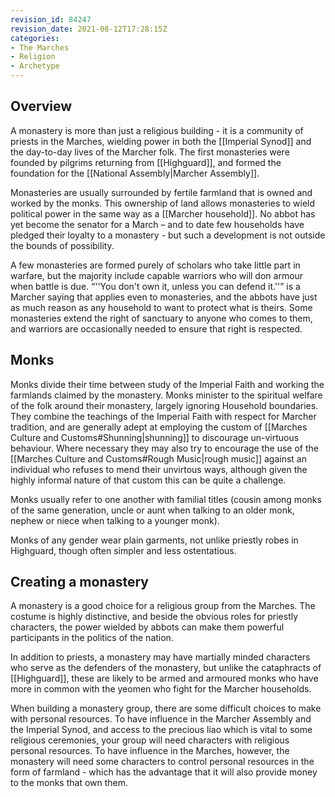 ```yaml
---
revision_id: 84247
revision_date: 2021-08-12T17:28:15Z
categories:
- The Marches
- Religion
- Archetype
---
```



## Overview
A monastery is more than just a religious building - it is a community of priests in the Marches, wielding power in both the [[Imperial Synod]] and the day-to-day lives of the Marcher folk. The first monasteries were founded by pilgrims returning from [[Highguard]], and formed the foundation for the [[National Assembly|Marcher Assembly]]. 

Monasteries are usually surrounded by fertile farmland that is owned and worked by the monks. This ownership of land allows monasteries to wield political power in the same way as a [[Marcher household]]. No abbot has yet become the senator for a March – and to date few households have pledged their loyalty to a monastery - but such a development is not outside the bounds of possibility.

A few monasteries are formed purely of scholars who take little part in warfare, but the majority include capable warriors who will don armour when battle is due. “''You don't own it, unless you can defend it.''” is a Marcher saying that applies even to monasteries, and the abbots have just as much reason as any household to want to protect what is theirs. Some monasteries extend the right of sanctuary to anyone who comes to them, and warriors are occasionally needed to ensure that right is respected.

## Monks
Monks divide their time between study of the Imperial Faith and working the farmlands claimed by the monastery.  Monks minister to the spiritual welfare of the folk around their monastery, largely ignoring Household boundaries. They combine the teachings of the Imperial Faith with respect for Marcher tradition, and are generally adept at employing the custom of [[Marches Culture and Customs#Shunning|shunning]] to discourage un-virtuous behaviour. Where necessary they may also try to encourage the use of the [[Marches Culture and Customs#Rough Music|rough music]] against an individual who refuses to mend their unvirtous ways, although given the highly informal nature of that custom this can be quite a challenge.

Monks usually refer to one another with familial titles (cousin among monks of the same generation, uncle or aunt when talking to an older monk, nephew or niece when talking to a younger monk).

Monks of any gender wear plain garments, not unlike priestly robes in Highguard, though often simpler and less ostentatious.

## Creating a monastery
A monastery is a good choice for a religious group from the Marches. The costume is highly distinctive, and beside the obvious roles for priestly characters, the power wielded by abbots can make them powerful participants in the politics of the nation. 

In addition to priests, a monastery may have martially minded characters who serve as the defenders of the monastery, but unlike the cataphracts of [[Highguard]], these are likely to be armed and armoured monks who have more in common with the yeomen who fight for the Marcher households.

When building a monastery group, there are some difficult choices to make with personal resources. To have influence in the Marcher Assembly and the Imperial Synod, and access to the precious liao which is vital to some religious ceremonies, your group will need characters with religious personal resources. To have influence in the Marches, however, the monastery will need some characters to control personal resources in the form of farmland - which has the advantage that it will also provide money to the monks that own them.



